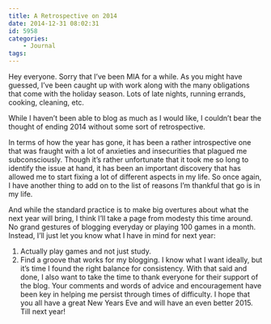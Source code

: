 ```yaml
---
title: A Retrospective on 2014
date: 2014-12-31 08:02:31
id: 5958
categories:
	- Journal
tags:
---
```


Hey everyone. Sorry that I’ve been MIA for a while. As you might have guessed, I’ve been caught up with work along with the many obligations that come with the holiday season. Lots of late nights, running errands, cooking, cleaning, etc.

While I haven’t been able to blog as much as I would like, I couldn’t bear the thought of ending 2014 without some sort of retrospective.

<!-- more -->

In terms of how the year has gone, it has been a rather introspective one that was fraught with a lot of anxieties and insecurities that plagued me subconsciously. Though it’s rather unfortunate that it took me so long to identify the issue at hand, it has been an important discovery that has allowed me to start fixing a lot of different aspects in my life. So once again, I have another thing to add on to the list of reasons I’m thankful that go is in my life.

And while the standard practice is to make big overtures about what the next year will bring, I think I’ll take a page from modesty this time around. No grand gestures of blogging everyday or playing 100 games in a month. Instead, I’ll just let you know what I have in mind for next year:

1.  Actually play games and not just study.
2.  Find a groove that works for my blogging. I know what I want ideally, but it’s time I found the right balance for consistency.
With that said and done, I also want to take the time to thank everyone for their support of the blog. Your comments and words of advice and encouragement have been key in helping me persist through times of difficulty. I hope that you all have a great New Years Eve and will have an even better 2015\. Till next year!
